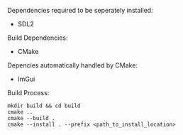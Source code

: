 Dependencies required to be seperately installed:
- SDL2

Build Dependencies:
- CMake

Depencies automatically handled by CMake:
- ImGui

Build Process:
```
mkdir build && cd build
cmake ..
cmake --build .
cmake --install . --prefix <path_to_install_location>
```